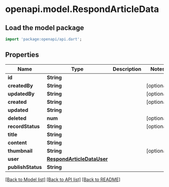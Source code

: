 # openapi.model.RespondArticleData

## Load the model package
```dart
import 'package:openapi/api.dart';
```

## Properties
Name | Type | Description | Notes
------------ | ------------- | ------------- | -------------
**id** | **String** |  | 
**createdBy** | **String** |  | [optional] 
**updatedBy** | **String** |  | [optional] 
**created** | **String** |  | [optional] 
**updated** | **String** |  | 
**deleted** | **num** |  | [optional] 
**recordStatus** | **String** |  | [optional] 
**title** | **String** |  | 
**content** | **String** |  | 
**thumbnail** | **String** |  | [optional] 
**user** | [**RespondArticleDataUser**](RespondArticleDataUser.md) |  | 
**publishStatus** | **String** |  | 

[[Back to Model list]](../README.md#documentation-for-models) [[Back to API list]](../README.md#documentation-for-api-endpoints) [[Back to README]](../README.md)


